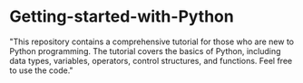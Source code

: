# Getting-started-with-Python
"This repository contains a comprehensive tutorial for those who are new to Python programming. The tutorial covers the basics of Python, including data types, variables, operators, control structures, and functions.   Feel free to use the code."
